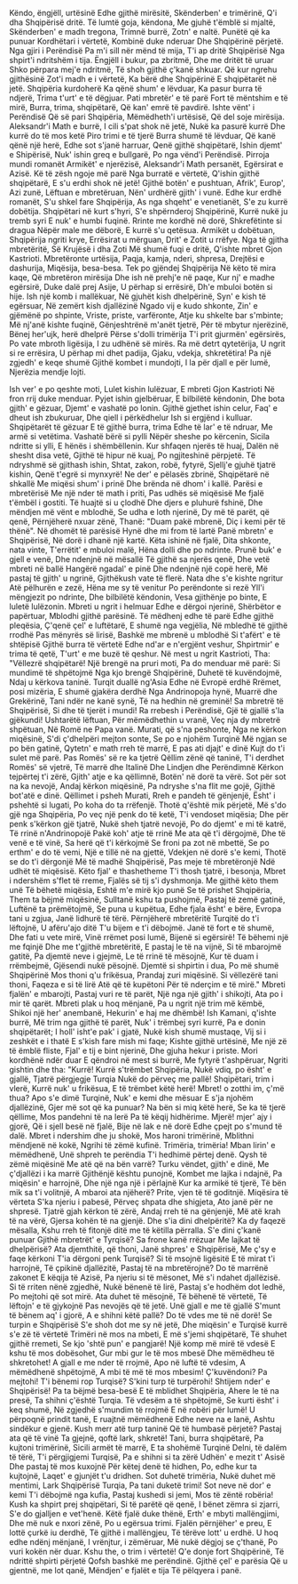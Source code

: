 Këndo, ëngjëll, urtësinë
Edhe gjithë mirësitë,
Skënderben' e trimërinë,
Q'i dha Shqipërisë dritë.
Të lumtë goja, këndona,
Me gjuhë t'ëmblë si mjaltë,
Skënderben' e madh tregona,
Trimnë burrë, Zotn' e naltë.
Punëtë që ka punuar
Kordhëtari i vërtetë,
Kombinë duke nderuar
Dhe Shqipërinë përjetë.
Nga gjiri i Perëndisë
Pa m'i sill nër mënd të mija,
T'i ap dritë Shqipërisë
Nga shpirt'i ndritshëm i tija.
Ëngjëll i bukur, pa zbritmë,
Dhe me dritët të uruar
Shko përpara mej'e ndritmë,
Të shoh gjithë ç'kanë shkuar.
Që kur ngrehu gjithësinë
Zot'i madh e i vërtetë,
Ka bërë dhe Shqipërinë
E shqipëtarët në jetë.
Shqipëria kurdoherë
Ka qënë shum' e lëvduar,
Ka pasur burra të ndjerë,
Trima t'urt' e të dëgjuar.
Pati mbretër' e të parë
Fort të mëntshim e të mirë,
Burra, trima, shqipëtarë,
Që kan' emrë të pavdirë.
Ishte vënt' i Perëndisë
Që së pari Shqipëria,
Mëmëdheth'i urtësisë,
Që del soje mirësija.
Aleksandr'i Math e burrë,
I cili s'pat shok në jetë,
Nukë ka pasurë kurrë
Dhe kurrë do të mos ketë
Piro trimi e të tjerë
Burra shumë të lëvduar,
Që kanë qënë një herë,
Edhe sot s'janë harruar,
Qenë gjithë shqipëtarë,
Ishin djemt' e Shipërisë,
Nuk' ishin greq e bullgarë,
Po nga vënd'i Perëndisë.
Pirroja mundi romanët
Armikët' e njerëzisë,
Aleksandr'i Math persanët,
Egërsirat e Azisë.
Kë të zësh ngoje më parë
Nga burratë e vërtetë,
Q'ishin gjithë shqipëtarë,
E s'u erdhi shok në jetë!
Gjithë botën' e pushtuan,
Afrik', Europ', Azi zunë,
Lëftuan e mbretëruan,
Nën' urdhërë gjith' i vunë.
Edhe kur erdhë romanët,
S'u shkel fare Shqipërija,
As nga shqeht' e venetianët,
S'e zu kurrë dobëtija.
Shqipëtari në kurt s'hyri,
S'e shpërnderoj Shqipërinë,
Kurrë nukë ju tremb syri
E nuk' e humbi fuqinë.
Rrinte me kordhë në dorë,
Shkrefëtinte si dragua
Nëpër male me dëborë,
E kurrë s'u qetësua.
Armikët u dobëtuan,
Shqipërija ngriti krye,
Errësirat u mërguan,
Drit' e Zotit u rrëfye.
Nga të gjitha mbretëritë,
Së Krujësë i dha Zoti
Më shumë fuqi e dritë,
Q'ishte mbret Gjon Kastrioti.
Mbretëronte urtësija,
Paqja, kamja, nderi, shpresa,
Drejtësi e dashurija,
Miqësija, besa-besa.
Tek po gjëndej Shqipërija
Në këto të mira kaqe,
Që mbretëron mirësija
Dhe ish në prehj'e në paqe,
Kur nj' e madhe egërsirë,
Duke dalë prej Asije,
U përhap si errësirë,
Dh'e mbuloi botën si hije.
Ish një komb i mallëkuar,
Në gjuhët kish dhelpërinë,
Syn' e kish të egërsuar,
Në zemërt kish djallëzinë
Ngado vij e kudo shkonte,
Zin' e gjëmënë po shpinte,
Vriste, priste, varfëronte,
Atje ku shkelte bar s'mbinte;
Më nj'anë kishte fuqinë,
Gënjeshtrënë m'anët tjetrë,
Për të mbytur njerëzinë,
Bënej her'ujk, herë dhelprë
Përse s'dolli trimërija
T'i prit gjurmën' egërsirës,
Po vate mbroth ligësija,
I zu udhënë së mirës.
Ra më detrt qytetërija,
U ngrit si re errësira,
U përhap mi dhet padija,
Gjaku, vdekja, shkretëtira!
Pa një zgjedh' e keqe shumë
Gjithë kombet i mundojti,
I la për djall e për lumë,
Njerëzia mendje lojti.

Ish ver' e po qeshte moti,
Lulet kishin lulëzuar,
E mbreti Gjon Kastrioti
Në fron rrij duke menduar.
Pyjet ishin gjelbëruar,
E bilbilëtë këndonin,
Dhe bota gjith' e gëzuar,
Djemt' e vashatë po lonin.
Gjithë gjethet ishin celur,
Faq' e dheut ish zbukuruar,
Dhe qiell i përkëdhelur
Ish si ergjënd i kulluar.
Shqipëtarët të gëzuar
E të gjithë burra, trima
Edhe të lar' e të ndruar,
Me armë si vetëtima.
Vashatë bërë si pylli
Nëpër sheshe po kërcenin,
Sicila ndritte si ylli,
E hënës i shëmbëllenin.
Kur shfaqen njerës të huaj,
Dalën në shesht disa vetë,
Gjithë të hipur në kuaj,
Po ngjiteshinë përpjetë.
Të ndryshmë së gjithash ishin,
Shtat, zakon, robë, fytyrë,
Sjellj'e gjuhë tjatrë kishin,
Qenë t'egrë si mynxyrë!
Ne der' e pëlasës zbrinë,
Shqipëtarë në shkallë
Me miqësi shum' i prinë
Dhe brënda në dhom' i kallë.
Parësi e mbretërisë
Me një nder të math i priti,
Pas udhës së miqësisë
Me fjalë t'ëmbël i gostiti.
Të huajtë si u çlodhë
Dhe djers e pluhurë fshinë,
Dhe mëndjen më vënt e mblodhë,
Se udha e loth njerinë,
Dy më të parët, që qenë,
Përnjëherë nxuar zënë,
Thanë: "Duam pakë mbrenë,
Diç i kemi për të thënë".
Në dhomët të parësisë
Hynë dhe mi from të lartë
Panë mbretn' e Shqipërisë,
Në dorë i dhanë një kartë.
Këta ishinë në fjalë,
Dita shkonte, nata vinte,
T'errëtit' e mbuloi malë,
Hëna dolli dhe po ndrinte.
Prunë buk' e gjell e venë,
Dhe ndenjnë në mësallë
Të gjithë sa njerës qenë,
Dhe vetë mbreti në ballë
Hangërë ngadal' e pinë
Dhe ndenjnë një copë herë,
Më pastaj të gjith' u ngrinë,
Gjithëkush vate të flerë.
Nata dhe s'e kishte ngritur
Atë pëlhurën e zezë,
Hëna me sy të venitur
Po perëndonte si rezë
Yll'i mëngjezit po ndrinte,
Dhe bilbilëtë këndonin,
Vesa gjithënje po binte,
E luletë lulëzonin.
Mbreti u ngrit i helmuar
Edhe e dërgoi njerinë,
Shërbëtor e papërtuar,
Mblodhi gjithë parësinë.
Të mëdhenj edhe të parë
Edhe gjithë pleqësia,
Ç'qenë çel' e luftëtarë,
E shumë nga vegjëlia,
Në mbledhë të gjithë rrodhë
Pas mënyrës së lirisë,
Bashkë me mbrenë u mblodhë
Si t'afërt' e të shtëpisë
Gjithë burra të vërtetë
Edhe nd'ar e n'ergjënt veshur,
Shpirtmir' e trima të qetë,
T'urt' e me buzë të qeshur.
Në mest u ngrit Kastrioti,
Tha: "Vëllezrë shqipëtarë!
Një brengë na pruri moti,
Pa do menduar më parë:
Si mundimë të shpëtojmë
Nga kjo brengë Shqipërinë,
Duhetë të kuvëndojmë,
Ndaj u kërkova taninë.
Turqit duallë ng'Asia
Edhe në Evropë erdhë
Rrëmet, posi mizëria,
E shumë gjakëra derdhë
Nga Andrinopoja hynë,
Muarrë dhe Grekërinë,
Tani ndër ne kanë synë,
Të na hedhin në greminë!
Sa mbretrë të Shqipërisë,
Si dhe të tjerët i mundi!
Ra rrebesh i Perëndisë,
Gjë të gjallë s'la gjëkundi!
Ushtarëtë lëftuan,
Për mëmëdhethin u vranë,
Veç nja dy mbretrë shpëtuan,
Në Romë ne Papa vanë.
Murati, që s'na peshonte,
Nga ne kërkon miqësinë,
S'di ç'dhelpëri mejton sonte,
Se po e njohëm Turqinë
Më ngjan se po bën gatinë,
Qytetn' e math rreh të marrë,
E pas ati djajt' e dinë
Kujt do t'i sulet më parë.
Pas Romës' së re ka tjetrë
Qëllim zënë që taninë,
T'i derdhet Romës' së vjetrë,
Të marrë dhe Italinë
Dhe Lindjen dhe Perëndimnë
Kërkon tejpërtej t'i zërë,
Gjith' atje e ka qëllimnë,
Botën' në dorë ta vërë.
Sot për sot na ka nevojë,
Andaj kërkon miqësinë,
Pa ndryshe s'na flit me gojë,
Gjithë bot'atë e dinë.
Qëllimet i psheh Murati,
Rreh e pandeh të gënjenjë,
Ësht' i pshehtë si lugati,
Po koha do ta rrëfenjë.
Thotë q'është mik përjetë,
Më s'do gjë nga Shqipëria,
Po veç një penk do të ketë,
T'i vendoset miqësia;
Dhe për penk s'kërkon gjë tjatrë,
Nukë sheh tjatrë nevojë,
Po do djemt' e mi të katrë,
Të rrinë n'Andrinopojë
Pakë koh' atje të rrinë
Me ata që t'i dërgojmë,
Dhe të venë e të vinë,
Sa herë që t'i kërkojmë
Se froni pa zot në mbettë,
Se po erthm' e do të vemi,
Një e tillë në na gjettë,
Vdekjen në dorë s'e kemi,
Thotë se do t'i dërgonjë
Më të madhë Shqipërisë,
Pas meje të mbretëronjë
Ndë udhët të miqësisë.
Këto fjal' e thashetheme
T'i thosh tjatrë, i besonja,
Mbret i ndershëm s'flet të rreme,
Fjalës së tij s'i dyshmonja.
Me gjithë këto them unë
Të bëhetë miqësia,
Eshtë m'e mirë kjo punë
Se të prishet Shqipëria,
Them ta bëjmë miqësinë,
Sulltanë kshu ta pushojmë,
Pastaj të zemë gatinë,
Luftënë ta prëmëtojmë,
Se puna u kupëtua,
Edhe fjala ësht' e bëre,
Evropa tani u zgjua,
Janë lidhurë të tërë.
Përnjëherë mbretëritë
Turqitë do t'i lëftojnë,
U afëru'ajo ditë
T'u bijem e t'i dëbojmë.
Janë të fort e të shumë,
Dhe fati u vete mirë,
Vinë rrëmet posi lumë,
Bijenë si egërsirë!
Të bëhemi një me fqinjë
Dhe me t'gjithë mbretëritë,
E pastaj le të na vijnë,
Si të mbarojmë gatitë,
Pa djemtë neve i gjejmë,
Le të rrinë të mësojnë,
Kur të duam i rrëmbejmë,
Gjësendi nukë pësojnë.
Djemtë si shpirtin i dua,
Po më shumë Shqipërinë
Mos thoni q'u frikësua,
Prandaj zuri miqësinë.
Si vëllezërë tani thoni,
Faqeza e si të lirë
Atë që të kupëtoni
Për të nderçim e të mirë."
Mbreti fjalën' e mbarojti,
Pastaj vuri re të parët,
Një nga një gjith' i shikojti,
Ata po i mir të qarët.
Mbreti plak u hoq mënjanë,
Pa u ngrit një trim më këmbë,
Shikoi një her' anembanë,
Hekurin' e haj me dhëmbë!
Ish Kamani, q'ishte burrë,
Më trim nga gjithë të parët,
Nuk' i trëmbej syri kurrë,
Pa e donin shqipëtarët;
I holl' isht'e pak' i gjatë,
Nukë kish shumë mustaqe,
Vij si i zeshkët e i thatë
E s'kish fare mish mi faqe;
Kishte gjithë urtësinë,
Me një zë të ëmblë fliste,
Fjal' e tij e bint njerinë,
Dhe gjuha hekur i priste.
Mori kordhënë ndër duar
E qëndroi në mest si burrë,
Me fytyrë t'ashpëruar,
Ngriti gishtin dhe tha: "Kurrë!
Kurrë s'trëmbet Shqipëria,
Nukë vdiq, po ësht' e gjallë,
Tjatrë përgjegje Turqia
Nukë do përveç me pallë!
Shqipëtari, trim i vlerë,
Kurrë nuk' u frikësua,
E të trëmbet këtë herë!
Mbret! o zotthi im, ç'më thua?
Apo s'e dimë Turqinë,
Nuk' e kemi dhe mësuar
E s'ja njohëm djallëzinë,
Gjer më sot që ka punuar?
Na bën si miq këtë herë,
Se ka të tjerë qëllime,
Mos pandehni të na lerë
Pa të këqij hidhërime.
Mjerë! mjer' ajy i gjorë,
Që i sjell besë në fjalë,
Bije në lak e në dorë
Edhe çpejt po s'mund të dalë.
Mbret i ndershim dhe ju shokë,
Mos haroni trimërinë,
Mblithni mëndjenë në kokë,
Ngrihi të zëmë kufinë.
Trimëria, trimëria!
Mban lirin' e mëmëdhenë,
Unë shpreh te perëndia
T'i hedhimë përtej denë.
Qysh të zëmë miqësinë
Me atë që na bën varrë?
Turku vëndet, gjith' e dinë,
Me ç'djallëzi i ka marrë
Gjithënjë kështu punojnë,
Kombet me lajka i ndajnë,
Pa miqësin' e harrojnë,
Dhe një nga një i përlajnë
Kur ka armikë të tjerë,
Të bën mik sa t'i volitnjë,
A mbaroi ata njëherë?
Prite, vjen të të goditnjë.
Miqësira të vërteta
S'ka njeriu i pabesë,
Përveç shpata dhe shigjeta,
Ato janë për ne shpresë.
Tjatrë gjah kërkon të zërë,
Andaj rreh të na gënjenjë,
Më atë krah të na vërë,
Gjersa kohën të na gjenjë.
Dhe s'ia dini dhelpëritë?
Ka dy faqezë mësalla,
Kshu rreh të fitonjë ditë
me të këtilla përralla.
S'e dini ç'kanë punuar
Gjithë mbretrët' e Tyrqisë?
Sa frone kanë rrëzuar
Me lajkat të dhelpërisë?
Ata djemthitë, që thoni,
Janë shpres' e Shqipërisë,
Me ç'sy e faqe kërkoni
T'ia dërgoni penk Turqisë?
Si të msojnë ligësitë
E të mirat t'i harrojnë,
Të çpikinë djallëzitë,
Pastaj të na mbretërojnë?
Do të marrënë zakonet
E këqija të Azisë,
Pa njeriu si të mësonet,
Më s'i ndahet djallëzisë.
Si të rriten nënë zgjedhë,
Nukë bënenë të lirë,
Pastaj s'e hodhëm dot ledhë,
Po mejtohi që sot mirë.
Ata duhet të mësojnë,
Të bëhenë të vërtetë,
Të lëftojn' e të gjykojnë
Pas nevojës që të jetë.
Unë gjall e me të gjallë
S'munt të bënem aq' i gjorë,
A e shihni këtë pallë?
Do të vdes me të në dorë!
Se turpin e Shqipërisë
S'e shoh dot me sy në jetë,
Dhe miqësin' e Turqisë
kurrë s'e zë të vërtetë
Trimëri në mos na mbeti,
E më s'jemi shqipëtarë,
Të shuhet gjithë rremeti,
Se kjo 'shtë pun' e pangjarë!
Një komp më mirë të vdesë
E kshu të mos dobësohet,
Gur mbi gur le të mos mbesë
Dhe mëmëdheu të shkretohet!
A gjall e me nder të rrojmë,
Apo në luftë të vdesim,
A mëmëdhenë shpëtojmë,
A mbi të më të mos mbesim!
Ç'kuvëndoni? Pa mejtohi!
T'i bënemi rop Turqisë?
S'kini turp të turpërohi!
Shtijem nder' e Shqipërisë!
Pa ta bëjmë besa-besë
E të mblidhet Shqipëria,
Ahere le të na presë,
Ta shihni ç'është Turqia.
Të vdesëm a të shpëtojmë,
Se kurti ësht' i keq shumë,
Në zgjedhë s'mundim të rrojmë
E në robëri për lumë!
U përpoqnë prindit tanë,
E ruajtnë mëmëdhenë
Edhe neve na e lanë,
Ashtu sindëkur e gjenë.
Kush merr atë turp taninë
Që të humbasë përjetë?
Pastaj ata që të vinë
Ta gjejnë, qoftë lark, shkretë!
Tani, burra shqipëtarë,
Pa kujtoni trimërinë,
Sicili armët të marrë,
E ta shohëmë Turqinë
Delni, të dalëm të tërë,
T'i përgjigjemi Turqisë,
Pa e shihni si ta zërë
Udhën' e mezit t' Asisë
Dhe pastaj të mos kuxojnë
Për këtej denë të hidhen,
Po, edhe kur ta kujtojnë,
Laqet' e gjunjët t'u dridhen.
Sot duhetë trimëria,
Nukë duhet më mentimi,
Lark Shqipërisë Turqia,
Pa tani duketë trimi!
Sot neve në dor' e kemi
T'i dëbojmë nga kufia,
Pastaj kushedi si jemi,
Mos të zëntë robëria!
Kush ka shpirt prej shqipëtari,
Si të parëtë që qenë,
I bënet zëmra si zjarri,
S'e do gjalljen e vet'henë.
Këtë fjalë duke thënë,
Erth' e mbyti mallëngjimi,
Dhe më nuk e nxori zënë,
Po u egërsua trimi.
Fjalën përnjëher' e preu,
E lottë çurkë iu derdhë,
Të gjithë i mallëngjeu,
Të tërëve lott' u erdhë.
U hoq edhe ndënj mënjanë,
I vrënjtur, i zëmëruar,
Më nukë dëgjoj se ç'thanë,
Po vuri kokën nër duar.
Kshu the, o trim i vërtetë!
Q'e donje fort Shqipërinë,
Të ndrittë shpirti përjetë
Qofsh bashkë me perëndinë.
Gjithë çel' e parësia
Që u gjentnë, me lot qanë,
Mëndjen' e fjalët e tija
Të pëlqyera i panë.